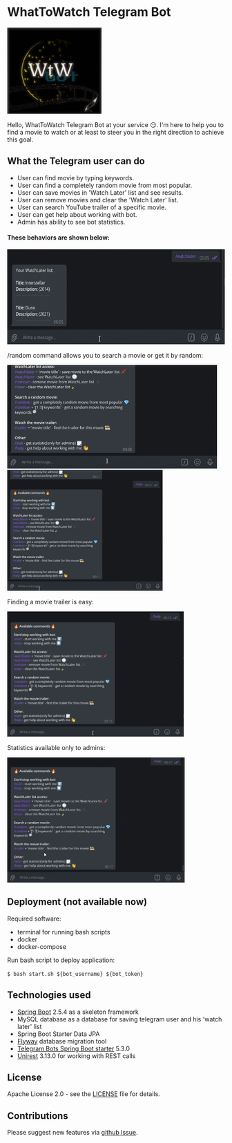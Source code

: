 # WhatToWatch Telegram Bot

<img alt="logo" height="200" src="https://github.com/didkovskiy/wtw-telegrambot/blob/main/docs/logo.PNG" width=auto/>

Hello, WhatToWatch Telegram Bot at your service 😏.
I'm here to help you to find a movie to watch or at least to steer you in the right direction to achieve this goal.

## What the Telegram user can do
- User can find movie by typing keywords.
- User can find a completely random movie from most popular.
- User can save movies in 'Watch Later' list and see results.
- User can remove movies and clear the 'Watch Later' list.
- User can search YouTube trailer of a specific movie.
- User can get help about working with bot.
- Admin has ability to see bot statistics.

#### These behaviors are shown below:

<img alt="logo" height="220" src="https://github.com/didkovskiy/wtw-telegrambot/blob/main/docs/watchlater.gif" width=auto/>

/random command allows you to search a movie or get it by random: 

<img alt="logo" height="240" src="https://github.com/didkovskiy/wtw-telegrambot/blob/main/docs/random.gif" width=auto/>
<img alt="logo" height="280" src="https://github.com/didkovskiy/wtw-telegrambot/blob/main/docs/randomkey.gif" width=auto/>

Finding a movie trailer is easy:

<img alt="logo" height="290" src="https://github.com/didkovskiy/wtw-telegrambot/blob/main/docs/trailer.gif" width=auto/>

Statistics available only to admins:

<img alt="logo" height="290" src="https://github.com/didkovskiy/wtw-telegrambot/blob/main/docs/stat.gif" width=auto/>

## Deployment (not available now)
Required software:
- terminal for running bash scripts
- docker
- docker-compose

Run bash script to deploy application:

`$ bash start.sh ${bot_username} ${bot_token}`

## Technologies used
- [Spring Boot](https://spring.io/projects/spring-boot) 2.5.4 as a skeleton framework
- MySQL database as a database for saving telegram user and his 'watch later' list
- Spring Boot Starter Data JPA
- [Flyway](https://mvnrepository.com/artifact/org.flywaydb/flyway-core) database migration tool
- [Telegram Bots Spring Boot starter](https://mvnrepository.com/artifact/org.telegram/telegrambots-spring-boot-starter) 5.3.0
- [Unirest](https://github.com/kong/unirest-java) 3.13.0 for working with REST calls

## License 
Apache License 2.0 - see the [LICENSE](https://github.com/didkovskiy/wtw-telegrambot/blob/main/LICENSE) file for details.

## Contributions
Please suggest new features via [github Issue](https://github.com/didkovskiy/wtw-telegrambot/issues/new).
